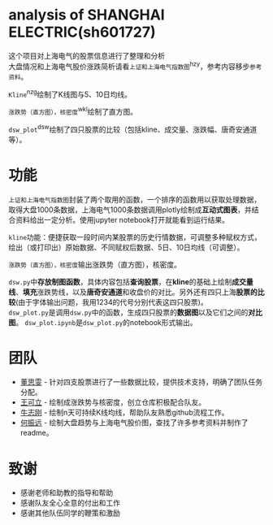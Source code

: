 # analysis of SHANGHAI ELECTRIC(sh601727)
这个项目对上海电气的股票信息进行了整理和分析<br>
大盘情况和上海电气股价涨跌简析请看`上证和上海电气指数图`<sup>hzy</sup>，参考内容移步`参考资料`。  

`Kline`<sup>nzg</sup>绘制了K线图与5、10日均线。 

`涨跌势（直方图），核密度`<sup>wkl</sup>绘制了直方图。  

`dsw_plot`<sup>dsw</sup>绘制了四只股票的比较（包括kline、成交量、涨跌幅、唐奇安通道等）。

# 功能
`上证和上海电气指数图`封装了两个取用的函数，一个排序的函数用以获取处理数据，取得大盘1000条数据，上海电气1000条数据调用plotly绘制成**互动式图表**，并结合资料给出一定分析。使用jupyter notebook打开就能看到运行结果。  

`kline`功能：便捷获取一段时间内某股票的历史行情数据，可调整多种赋权方式，绘出（或打印出）原始数据、不同赋权后数据、5日、10日均线（可调整）。

`涨跌势（直方图），核密度`输出涨跌势（直方图），核密度。  

`dsw.py`中**存放制图函数**，具体内容包括**查询股票**，在**kline**的基础上绘制**成交量线**、**填充**涨跌势线，以及**唐奇安通道**和收盘价的对比。另外还有四只上海**股票的比较**(由于字体输出问题，我用1234的代号分别代表这四只股票)。  
`dsw_plot.py`是调用`dsw.py`中的函数，生成四只股票的**数据图**以及它们之间的**对比图**。
`dsw_plot.ipynb`是`dsw_plot.py`的notebook形式输出。

# 团队
* [董思雯](https://github.com/liquor-d) - 针对四支股票进行了一些数据比较，提供技术支持，明确了团队任务分配。
* [王可立](https://github.com/Heroygptr) - 绘制成涨跌势与核密度，创立仓库积极配合队友。
* [牛志刚](https://github.com/NiuZG) - 绘制n天可持续K线均线，帮助队友熟悉github流程工作。
* [何振远](https://github.com/Smiille) - 绘制大盘趋势与上海电气股价图，查找了许多参考资料并制作了readme。

# 致谢
* 感谢老师和助教的指导和帮助
* 感谢队友全心全意的付出和工作
* 感谢其他队伍同学的鞭策和激励  